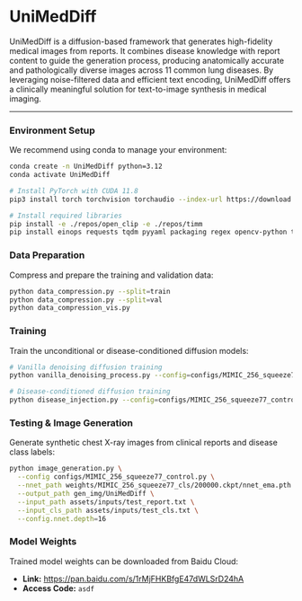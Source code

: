 # UniMedDiff
UniMedDiff is a diffusion-based framework that generates high-fidelity medical images from reports. It combines disease knowledge with report content to guide the generation process, producing anatomically accurate and pathologically diverse images across 11 common lung diseases. By leveraging noise-filtered data and efficient text encoding, UniMedDiff offers a clinically meaningful solution for text-to-image synthesis in medical imaging.

---

### Environment Setup
We recommend using conda to manage your environment:

```bash
conda create -n UniMedDiff python=3.12
conda activate UniMedDiff

# Install PyTorch with CUDA 11.8
pip3 install torch torchvision torchaudio --index-url https://download.pytorch.org/whl/cu118

# Install required libraries
pip install -e ./repos/open_clip -e ./repos/timm
pip install einops requests tqdm pyyaml packaging regex opencv-python tensorboard ml-collections accelerate wandb spicy ftfy
```

### Data Preparation

Compress and prepare the training and validation data:

```bash
python data_compression.py --split=train
python data_compression.py --split=val
python data_compression_vis.py
```

### Training
Train the unconditional or disease-conditioned diffusion models:

```bash
# Vanilla denoising diffusion training
python vanilla_denoising_process.py --config=configs/MIMIC_256_squeeze77.py

# Disease-conditioned diffusion training
python disease_injection.py --config=configs/MIMIC_256_squeeze77_control.py
```

### Testing & Image Generation
Generate synthetic chest X-ray images from clinical reports and disease class labels:

```bash
python image_generation.py \
  --config configs/MIMIC_256_squeeze77_control.py \
  --nnet_path weights/MIMIC_256_squeeze77_cls/200000.ckpt/nnet_ema.pth \
  --output_path gen_img/UniMedDiff \
  --input_path assets/inputs/test_report.txt \
  --input_cls_path assets/inputs/test_cls.txt \
  --config.nnet.depth=16
```
### Model Weights

Trained model weights can be downloaded from Baidu Cloud:

- **Link:** https://pan.baidu.com/s/1rMjFHKBfgE47dWLSrD24hA  
- **Access Code:** `asdf`



